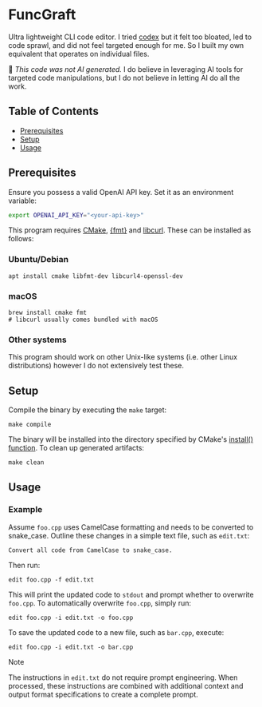 # FuncGraft
Ultra lightweight CLI code editor. I tried [codex](https://github.com/openai/codex) but it felt too bloated,
led to code sprawl, and did not feel targeted enough for me. So I built my own equivalent that operates on
individual files.

🚫 _This code was not AI generated._ I do believe in leveraging AI tools for targeted code manipulations, but
I do not believe in letting AI do all the work.

## Table of Contents
- [Prerequisites](#prerequisites)
- [Setup](#setup)
- [Usage](#usage)

## Prerequisites
Ensure you possess a valid OpenAI API key. Set it as an environment variable:
```bash
export OPENAI_API_KEY="<your-api-key>"
```
This program requires [CMake](https://cmake.org/), [{fmt}](https://fmt.dev/latest/) and
[libcurl](https://curl.se/libcurl/). These can be installed as follows:

### Ubuntu/Debian
```console
apt install cmake libfmt-dev libcurl4-openssl-dev
```
### macOS
```console
brew install cmake fmt
# libcurl usually comes bundled with macOS
```
### Other systems
This program should work on other Unix-like systems (i.e. other Linux distributions) however I do not
extensively test these.

## Setup
Compile the binary by executing the `make` target:
```console
make compile
```
The binary will be installed into the directory specified by CMake's [install()
function](https://cmake.org/cmake/help/latest/command/install.html#command:install). To clean up generated
artifacts:
```console
make clean
```

## Usage

### Example
Assume `foo.cpp` uses CamelCase formatting and needs to be converted to snake_case. Outline these changes in a
simple text file, such as `edit.txt`:
```plaintext
Convert all code from CamelCase to snake_case.
```
Then run:
```console
edit foo.cpp -f edit.txt
```
This will print the updated code to `stdout` and prompt whether to overwrite `foo.cpp`. To automatically
overwrite `foo.cpp`, simply run:
```console
edit foo.cpp -i edit.txt -o foo.cpp
```
To save the updated code to a new file, such as `bar.cpp`, execute:
```console
edit foo.cpp -i edit.txt -o bar.cpp
```
> [!NOTE]
> The instructions in `edit.txt` do not require prompt engineering. When processed, these instructions
> are combined with additional context and output format specifications to create a complete prompt.

